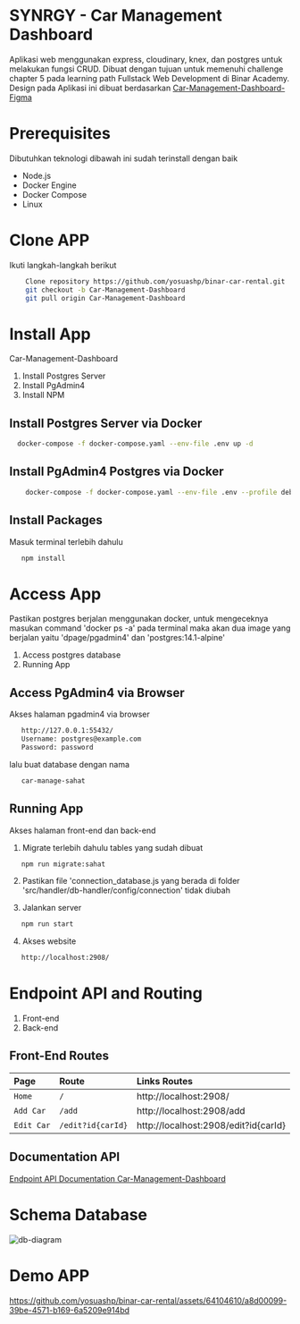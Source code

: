 # SYNRGY - Car Management Dashboard

Aplikasi web menggunakan express, cloudinary, knex, dan postgres untuk melakukan fungsi CRUD. Dibuat dengan tujuan untuk memenuhi challenge chapter 5 pada learning path Fullstack Web Development di Binar Academy. Design pada Aplikasi ini dibuat berdasarkan [Car-Management-Dashboard-Figma](https://www.figma.com/file/QiNXZPX7OwUeFzqSPuiQBE/BCR---Binar-Car-Rental?type=design&node-id=18343-5831&mode=design&t=ChhDUoaZb8FmFWPk-0)

# Prerequisites
Dibutuhkan teknologi dibawah ini sudah terinstall dengan baik
- Node.js
- Docker Engine
- Docker Compose
- Linux

# Clone APP
Ikuti langkah-langkah berikut
```bash
    Clone repository https://github.com/yosuashp/binar-car-rental.git
    git checkout -b Car-Management-Dashboard
    git pull origin Car-Management-Dashboard
```

# Install App
Car-Management-Dashboard
1. Install Postgres Server 
2. Install PgAdmin4
3. Install NPM

## Install Postgres Server via Docker
```bash
  docker-compose -f docker-compose.yaml --env-file .env up -d
```
## Install PgAdmin4 Postgres via Docker
```bash
    docker-compose -f docker-compose.yaml --env-file .env --profile debug up -d
```
## Install Packages
Masuk terminal terlebih dahulu
```bash
   npm install
```
# Access App
Pastikan postgres berjalan menggunakan docker, untuk mengeceknya masukan command 'docker ps -a' pada terminal maka akan dua image yang berjalan yaitu 'dpage/pgadmin4' dan 'postgres:14.1-alpine'
1. Access postgres database
2. Running App

## Access PgAdmin4 via Browser
Akses halaman pgadmin4 via browser
```bash
   http://127.0.0.1:55432/
   Username: postgres@example.com
   Password: password
```
lalu buat database dengan nama
```bash
   car-manage-sahat
```
## Running App
Akses halaman front-end dan back-end
1. Migrate terlebih dahulu tables yang sudah dibuat
```bash
   npm run migrate:sahat
```
2. Pastikan file 'connection_database.js yang berada di folder 'src/handler/db-handler/config/connection' tidak diubah

3. Jalankan server
```bash
   npm run start
```
4. Akses website
```bash
   http://localhost:2908/
```
# Endpoint API and Routing
1. Front-end
2. Back-end

## Front-End Routes

| Page | Route    | Links Routes                |
| :-------- | :------- | :------------------------- |
| `Home` | `/` | http://localhost:2908/|
| `Add Car` | `/add` | http://localhost:2908/add|
| `Edit Car` | `/edit?id{carId}` | http://localhost:2908/edit?id{carId}|

## Documentation API
[Endpoint API Documentation Car-Management-Dashboard](https://documenter.getpostman.com/view/30942070/2s9YXiYgSf)

# Schema Database
![db-diagram](https://github.com/yosuashp/binar-car-rental/assets/64104610/67f826f5-9a1f-4ced-90ef-dfd13a675b28)

# Demo APP

https://github.com/yosuashp/binar-car-rental/assets/64104610/a8d00099-39be-4571-b169-6a5209e914bd


